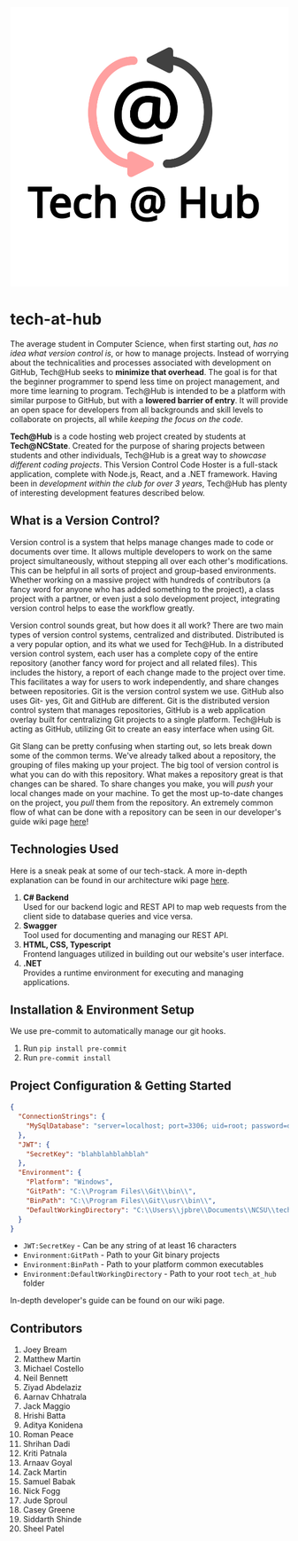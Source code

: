 <p align="center">
  <img src="https://github.com/Tech-Nc-State/tech-at-hub/blob/main/frontend/src/assets/logo.svg">
</p>

# tech-at-hub

The average student in Computer Science, when first starting out, *has no idea what version control is*, or how to manage projects. Instead of worrying about the technicalities and processes associated with development on GitHub, Tech@Hub seeks to **minimize that overhead**. The goal is for that the beginner programmer to spend less time on project management, and more time learning to program. Tech@Hub is intended to be a platform with similar purpose to GitHub, but with a **lowered barrier of entry**.  It will provide an open space for developers from all backgrounds and skill levels to collaborate on projects, all while *keeping the focus on the code*.  

**Tech@Hub** is a code hosting web project created by students at **Tech@NCState**. Created for the purpose of sharing projects between students and other individuals, Tech@Hub is a great way to *showcase different coding projects*. This Version Control Code Hoster is a full-stack application, complete with Node.js, React, and a .NET framework. Having been in *development within the club for over 3 years*, Tech@Hub has plenty of interesting development features described below.

## What is a Version Control?

Version control is a system that helps manage changes made to code or documents over time. It allows multiple developers to work on the same project simultaneously, without stepping all over each other's modifications. This can be helpful in all sorts of project and group-based environments. Whether working on a massive project with hundreds of contributors (a fancy word for anyone who has added something to the project), a class project with a partner, or even just a solo development project, integrating version control helps to ease the workflow greatly.

Version control sounds great, but how does it all work? There are two main types of version control systems, centralized and distributed. Distributed is a very popular option, and its what we used for Tech@Hub. In a distributed version control system, each user has a complete copy of the entire repository (another fancy word for project and all related files). This includes the history, a report of each change made to the project over time. This facilitates a way for users to work independently, and share changes between repositories. Git is the version control system we use. GitHub also uses Git- yes, Git and GitHub are different. Git is the distributed version control system that manages repositories, GitHub is a web application overlay built for centralizing Git projects to a single platform. Tech@Hub is acting as GitHub, utilizing Git to create an easy interface when using Git.

Git Slang can be pretty confusing when starting out, so lets break down some of the common terms. We've already talked about a repository, the grouping of files making up your project. The big tool of version control is what you can do with this repository. What makes a repository great is that changes can be shared. To share changes you make, you will *push* your local changes made on your machine. To get the most up-to-date changes on the project, you *pull* them from the repository. An extremely common flow of what can be done with a repository can be seen in our developer's guide wiki page [here](https://github.com/Tech-Nc-State/tech-at-hub/wiki/Developer's-Guide)!

## Technologies Used

Here is a sneak peak at some of our tech-stack. A more in-depth  explanation can be found in our architecture wiki page [here](https://github.com/Tech-Nc-State/tech-at-hub/wiki/Architecture).

1. **C# Backend**  
    Used for our backend logic and REST API to map web requests from the client side to database queries and vice versa.
2. **Swagger**  
    Tool used for documenting and managing our REST API.
3. **HTML, CSS, Typescript**  
    Frontend languages utilized in building out our website's user interface.
4. **.NET**  
    Provides a runtime environment for executing and managing applications.




## Installation & Environment Setup

We use pre-commit to automatically manage our git hooks.

1. Run `pip install pre-commit`
2. Run `pre-commit install`


## Project Configuration & Getting Started

```json
{
  "ConnectionStrings": {
    "MySqlDatabase": "server=localhost; port=3306; uid=root; password=dbpass; database=tech-at-hub;"
  },
  "JWT": {
    "SecretKey": "blahblahblahblah"
  },
  "Environment": {
    "Platform": "Windows",
    "GitPath": "C:\\Program Files\\Git\\bin\\",
    "BinPath": "C:\\Program Files\\Git\\usr\\bin\\",
    "DefaultWorkingDirectory": "C:\\Users\\jpbre\\Documents\\NCSU\\tech-at-hub\\"
  }
}
```

- `JWT:SecretKey` - Can be any string of at least 16 characters
- `Environment:GitPath` - Path to your Git binary projects
- `Environment:BinPath` - Path to your platform common executables
- `Environment:DefaultWorkingDirectory` - Path to your root `tech_at_hub` folder

In-depth developer's guide can be found on our wiki page.

## Contributors

1. Joey Bream
2. Matthew Martin
3. Michael Costello
4. Neil Bennett
5. Ziyad Abdelaziz
6. Aarnav Chhatrala
7. Jack Maggio
8. Hrishi Batta
9. Aditya Konidena
10. Roman Peace
11. Shrihan Dadi
12. Kriti Patnala
13. Arnaav Goyal
14. Zack Martin
15. Samuel Babak
16. Nick Fogg
17. Jude Sproul
18. Casey Greene
19. Siddarth Shinde
20. Sheel Patel

